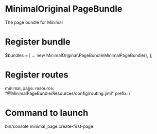 MinimalOriginal PageBundle
========

The page bundle for Minimal

Register bundle
========
$bundles = [
    ...
    new MinimalOriginal\PageBundle\MinimalPageBundle(),
];

Register routes
========
minimal_page:
    resource: "@MinimalPageBundle/Resources/config/routing.yml"
    prefix:   /

Command to launch
========
bin/console minimal_page:create-first-page
